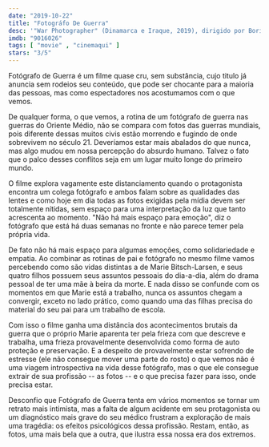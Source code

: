 ```yaml
---
date: "2019-10-22"
title: "Fotográfo De Guerra"
desc: '"War Photographer" (Dinamarca e Iraque, 2019), dirigido por Boris B. Bertram, com Marie Bitsch-Larsen, Elias Sekjær Grarup e Jan Grarup. Escrito para o CinemAqui na cobertura da #mostrasp.'
imdb: "9016026"
tags: [ "movie" , "cinemaqui" ]
stars: "3/5"
---
```

Fotógrafo de Guerra é um filme quase cru, sem substância, cujo titulo já anuncia sem rodeios seu conteúdo, que pode ser chocante para a maioria das pessoas, mas como espectadores nos acostumamos com o que vemos.

De qualquer forma, o que vemos, a rotina de um fotógrafo de guerra nas guerras do Oriente Médio, não se compara com fotos das guerras mundiais, pois diferente dessas muitos civis estão morrendo e fugindo de onde sobrevivem no século 21. Deveríamos estar mais abalados do que nunca, mas algo mudou em nossa percepção do absurdo humano. Talvez o fato que o palco desses conflitos seja em um lugar muito longe do primeiro mundo.

O filme explora vagamente este distanciamento quando o protagonista encontra um colega fotógrafo e ambos falam sobre as qualidades das lentes e como hoje em dia todas as fotos exigidas pela mídia devem ser totalmente nítidas, sem espaço para uma interpretação da luz que tanto acrescenta ao momento. "Não há mais espaço para emoção", diz o fotógrafo que está há duas semanas no fronte e não parece temer pela própria vida.

De fato não há mais espaço para algumas emoções, como solidariedade e empatia. Ao combinar as rotinas de pai e fotógrafo no mesmo filme vamos percebendo como são vidas distintas a de Marie Bitsch-Larsen, e seus quatro filhos possuem seus assuntos pessoais do dia-a-dia, além do drama pessoal de ter uma mãe à beira da morte. E nada disso se confunde com os momentos em que Marie está a trabalho, nunca os assuntos chegam a convergir, exceto no lado prático, como quando uma das filhas precisa do material do seu pai para um trabalho de escola.

Com isso o filme ganha uma distância dos acontecimentos brutais da guerra que o próprio Marie aparenta ter pela frieza com que descreve e trabalha, uma frieza provavelmente desenvolvida como forma de auto proteção e preservação. E a despeito de provavelmente estar sofrendo de estresse (ele não consegue mover uma parte do rosto) o que vemos não é uma viagem introspectiva na vida desse fotógrafo, mas o que ele consegue extrair de sua profissão -- as fotos -- e o que precisa fazer para isso, onde precisa estar.

Desconfio que Fotógrafo de Guerra tenta em vários momentos se tornar um retrato mais intimista, mas a falta de algum acidente em seu protagonista ou um diagnóstico mais grave do seu médico frustram a exploração de mais uma tragédia: os efeitos psicológicos dessa profissão. Restam, então, as fotos, uma mais bela que a outra, que ilustra essa nossa era dos extremos.
